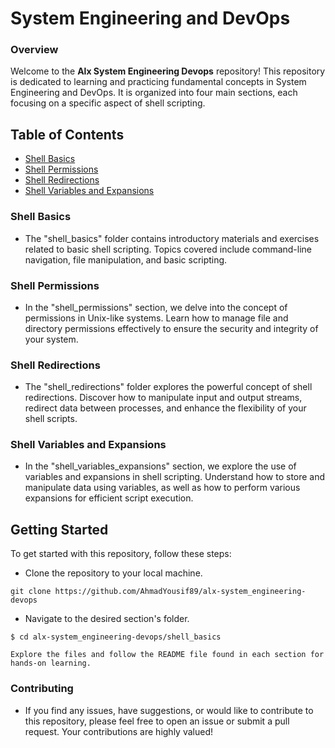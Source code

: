 # System Engineering and DevOps

### Overview

Welcome to the **Alx System Engineering Devops** repository! This repository is dedicated to learning and practicing fundamental concepts in System Engineering and DevOps. It is organized into four main sections, each focusing on a specific aspect of shell scripting.

## Table of Contents

- [Shell Basics](0x00-shell_basics)
- [Shell Permissions](0x01-shell_permissions)
- [Shell Redirections](0x02-shell_redirections)
- [Shell Variables and Expansions](0x03-shell_variables_expansions)

### Shell Basics

- The "shell_basics" folder contains introductory materials and exercises related to basic shell scripting. Topics covered include command-line navigation, file manipulation, and basic scripting.

### Shell Permissions

- In the "shell_permissions" section, we delve into the concept of permissions in Unix-like systems. Learn how to manage file and directory permissions effectively to ensure the security and integrity of your system.

### Shell Redirections

- The "shell_redirections" folder explores the powerful concept of shell redirections. Discover how to manipulate input and output streams, redirect data between processes, and enhance the flexibility of your shell scripts.

### Shell Variables and Expansions

- In the "shell_variables_expansions" section, we explore the use of variables and expansions in shell scripting. Understand how to store and manipulate data using variables, as well as how to perform various expansions for efficient script execution.

## Getting Started

To get started with this repository, follow these steps:

- Clone the repository to your local machine.

```
git clone https://github.com/AhmadYousif89/alx-system_engineering-devops
```

- Navigate to the desired section's folder.

```
$ cd alx-system_engineering-devops/shell_basics

Explore the files and follow the README file found in each section for hands-on learning.
```

### Contributing

- If you find any issues, have suggestions, or would like to contribute to this repository, please feel free to open an issue or submit a pull request. Your contributions are highly valued!
